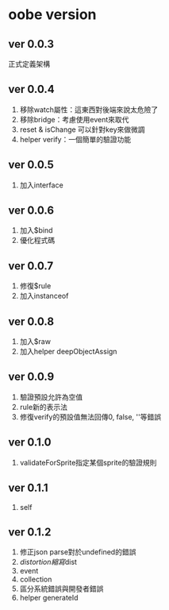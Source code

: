 # oobe version

## ver 0.0.3

正式定義架構

## ver 0.0.4

1. 移除watch屬性：這東西對後端來說太危險了
4. 移除bridge：考慮使用event來取代
2. reset & isChange 可以針對key來做微調
3. helper verify：一個簡單的驗證功能

## ver 0.0.5

1. 加入interface

## ver 0.0.6

1. 加入$bind
2. 優化程式碼

## ver 0.0.7

1. 修復$rule
2. 加入instanceof

## ver 0.0.8

1. 加入$raw
2. 加入helper deepObjectAssign

## ver 0.0.9

1. 驗證預設允許為空值
2. rule新的表示法
3. 修復verify的預設值無法回傳0, false, ''等錯誤

## ver 0.1.0

1. validateForSprite指定某個sprite的驗證規則

## ver 0.1.1

1. self

## ver 0.1.2

1. 修正json parse對於undefined的錯誤
2. $distortion縮寫$dist
3. event
4. collection
5. 區分系統錯誤與開發者錯誤
6. helper generateId